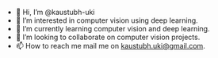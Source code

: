 - 👋 Hi, I’m @kaustubh-uki
- 👀 I’m interested in computer vision using deep learning.
- 🌱 I’m currently learning computer vision and deep learning.
- 💞️ I’m looking to collaborate on computer vision projects.
- 📫 How to reach me mail me on kaustubh.uki@gmail.com.

<!---
kaustubh-uki/kaustubh-uki is a ✨ special ✨ repository because its `README.md` (this file) appears on your GitHub profile.
You can click the Preview link to take a look at your changes.
--->
